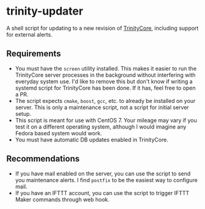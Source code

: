 # trinity-updater
A shell script for updating to a new revision of [TrinityCore](http://github.com/trinitycore/trinitycore), including support for external alerts.

## Requirements
* You must have the `screen` utility installed. This makes it easier to run the TrinityCore server processes in the background without interfering with everyday system use. I'd like to remove this but don't know if writing a systemd script for TrinityCore has been done. If it has, feel free to open a PR.
* The script expects `cmake`, `boost`, `gcc`, etc. to already be installed on your server. This is only a maintenance script, not a script for initial server setup.
* This script is meant for use with CentOS 7. Your mileage may vary if you test it on a different operating system, although I would imagine any Fedora based system would work.
* You must have automatic DB updates enabled in TrinityCore.

## Recommendations
* If you have mail enabled on the server, you can use the script to send you maintenance alerts. I find `postfix` to be the easiest way to configure mail.
* If you have an IFTTT account, you can use the script to trigger IFTTT Maker commands through web hook.
